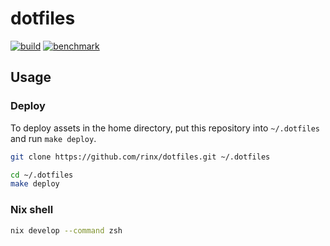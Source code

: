 # dotfiles

[![build](https://img.shields.io/github/actions/workflow/status/rinx/dotfiles/nix.yml?style=flat-square&label=nix%20build&logo=nixos)](https://github.com/rinx/dotfiles/actions/workflows/nix.yml)
[![benchmark](https://img.shields.io/github/actions/workflow/status/rinx/dotfiles/benchmark.yaml?style=flat-square&logo=neovim&label=benchmark%20for%20zsh%2Fneovim
)](https://rinx.github.io/dotfiles/dev/bench/)

## Usage


### Deploy

To deploy assets in the home directory, put this repository into `~/.dotfiles` and run `make deploy`.

```sh
git clone https://github.com/rinx/dotfiles.git ~/.dotfiles
```

```sh
cd ~/.dotfiles
make deploy
```

### Nix shell

```sh
nix develop --command zsh
```
